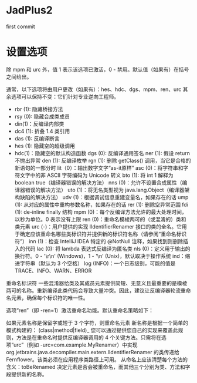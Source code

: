# JadPlus2
first commit

# 设置选项
除 mpm 和 urc 外，值 1 表示该选项已激活，0 - 禁用。默认值（如果有）在括号之间给出。

通常，以下选项将由用户更改（如果有）：hes、hdc、dgs、mpm、ren、urc 其余选项可以保持不变：它们针对专业逆向工程师。

- rbr (1): 隐藏桥接方法
- rsy (0): 隐藏合成类成员
- din(1)：反编译内部类
- dc4 (1): 折叠 1.4 类引用
- das (1): 反编译断言
- hes (1): 隐藏空的超级调用
- hdc(1)：隐藏空的默认构造函数
dgs (0): 反编译通用签名
ner (1): 假设 return 不抛出异常
den (1): 反编译枚举
rgn (1): 删除 getClass() 调用，当它是合格的新语句的一部分时
lit（0）：输出数字文字“as-it原样”
asc (0)：将字符串和字符文字中的非 ASCII 字符编码为 Unicode 转义
bto (1): 将 int 1 解释为 boolean true（编译器错误的解决方法）
nns (0)：允许不设置合成属性（编译器错误的解决方法）
uto (1)：将无名类型视为 java.lang.Object（编译器架构缺陷的解决方法）
udv (1)：根据调试信息重建变量名，如果存在的话
ump (1): 从对应的属性中重构参数名称，如果存在的话
rer (1): 删除空异常范围
fdi (1): de-inline finally 结构
mpm (0)：每个反编译方法允许的最大处理时间，以秒为单位。0 表示没有上限
ren (0)：重命名模棱两可的（或混淆的）类和类元素
urc (-)：用户提供的实现 IIdentifierRenamer 接口的类的全名。它用于确定应该重命名哪些类标识符并提供新的标识符名称（请参阅“重命名标识符”）
inn (1)：检查 IntelliJ IDEA 特定的 @NotNull 注释，如果找到则删除插入的代码
lac (0): 将 lambda 表达式反编译为匿名类
nls (0)：定义用于输出的换行符。0 - '\r\n' (Windows)，1 - '\n' (Unix)，默认取决于操作系统
ind：缩进字符串（默认为 3 个空格）
log (INFO)：一个日志级别，可能的值是 TRACE、INFO、WARN、ERROR

重命名标识符
一些混淆器给类及其成员元素提供简短、无意义且最重要的是模棱两可的名称。重新编译此类代码会导致大量冲突。因此，建议让反编译器轮流重命名元素，确保每个标识符的唯一性。

选项“ren”（即 -ren=1）激活重命名功能。默认重命名策略如下：

如果元素名称是保留字或短于 3 个字符，则重命名元素
新名称是根据一个简单的模式构建的： (class|method|field)_<consecutive unique number>
您可以通过提供您自己的实现来覆盖此规则，方法是在重命名时提供反编译器调用的 4 个关键方法。只需将在选项“urc”（例如 -urc=com.example.MyRenamer）中实现 org.jetbrains.java.decompiler.main.extern.IIdentifierRenamer 的类传递给 Fernflower。该类必须在应用程序类路径上可用。
从命名上应该清楚每个方法的含义：toBeRenamed 决定元素是否会被重命名，而其他三个分别为类、方法和字段提供新的名称。
